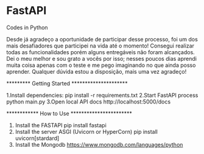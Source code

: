 # FastAPI
Codes in Python

Desde já agradeço a oportunidade de participar desse processo, foi um dos mais desafiadores que participei na vida
até o momento! Consegui realizar todas as funcionalidades porém alguns entregáveis não foram alcançados. Dei o 
meu melhor e sou grato a vocês por isso; nesses poucos dias aprendi muita coisa apenas com o teste e me pego 
imaginando no que ainda posso aprender. Qualquer dúvida estou a disposição, mais uma vez agradeço!

********* Getting Started *********************

1.Install dependencies:
	pip install -r requirements.txt
2.Start FastAPI process
	python main.py
3.Open local API docs http://localhost:5000/docs

************ How to Use ***********************

1. Install the FASTAPI
	pip install fastapi
2. Install the server ASGI (Uvicorn or HyperCorn)
	pip install uvicorn[stardard]
3. Install the Mongodb
	https://www.mongodb.com/languages/python
